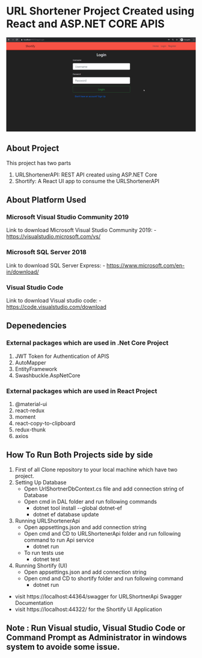 
# URL Shortener Project Created using React and ASP.NET CORE APIS

![](demo.gif)

## About Project

This project has two parts

1.	URLShortenerAPI: REST API created using ASP.NET Core
2.	Shortify: A React UI app to consume the URLShortenerAPI


## About Platform Used 

### Microsoft Visual Studio Community 2019<br>
Link to download Microsoft Visual Studio Community 2019: - https://visualstudio.microsoft.com/vs/ 

### Microsoft SQL Server 2018<br>
Link to download SQL Server Express: - https://www.microsoft.com/en-in/download/

### Visual Studio Code<br>
Link to download Visual studio code: - https://code.visualstudio.com/download 

## Depenedencies

### External packages which are used in .Net Core Project
1. JWT Token for Authentication of APIS
2. AutoMapper
3. EntityFramework
4. Swashbuckle.AspNetCore

### External packages which are used in React Project
1. @material-ui
2. react-redux
3. moment
4. react-copy-to-clipboard
5. redux-thunk
6. axios

## How To Run Both Projects side by side

1. First of all Clone repository to your local machine which have two project.
2. Setting Up Database
   - Open UrlShortnerDbContext.cs file and add connection string of Database
   - Open cmd in DAL folder and run following commands
       - dotnet tool install --global dotnet-ef
       - dotnet ef database update
3. Running URLShortenerApi
   - Open appsettings.json and add connection string
   - Open cmd and CD to URLShortenerApi folder and run following command to run Api service
       - dotnet run
   - To run tests use
       - dotnet test
4. Running Shortify (UI)
   - Open appsettings.json and add connection string
   - Open cmd and CD to shortify folder and run following command
       - dotnet run
- visit https://localhost:44364/swagger for URLShortnerApi Swagger Documentation
- visit https://localhost:44322/ for the Shortify UI Application

## Note : Run Visual studio, Visual Studio Code or Command Prompt as Administrator in windows system to avoide some issue.


